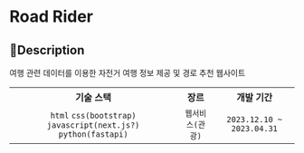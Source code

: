 # Road Rider
## 📒Description

여행 관련 데이터를 이용한 자전거 여행 정보 제공 및 경로 추천 웹사이트

<div align="center">
  <table>
    <tr>
      <th> 기술 스택 </th>
      <th> 장르 </th>
      <th> 개발 기간 </th>
    </tr>  
    <tr>
      <td align="center"> <code>html</code> <code>css(bootstrap)</code> <code>javascript(next.js?)</code> <code>python(fastapi)</code> </td>
      <td align="center"> <code>웹서비스(관광)</code> </td>
      <td align="center"> <code>2023.12.10 ~ 2023.04.31</code> </td>
    </tr>
  </table>
</div>